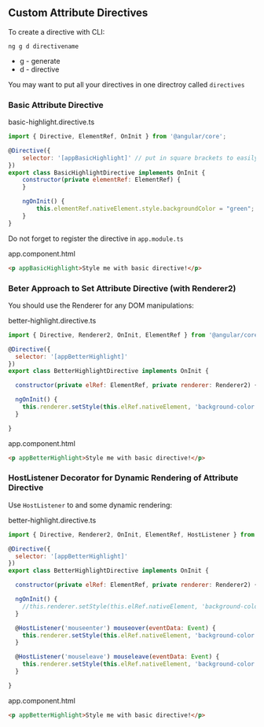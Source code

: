 ## Custom Attribute Directives

To create a directive with CLI:
```
ng g d directivename
```
- g - generate
- d - directive

You may want to put all your directives in one directroy called `directives`

### Basic Attribute Directive
basic-highlight.directive.ts
```javascript
import { Directive, ElementRef, OnInit } from '@angular/core';

@Directive({
    selector: '[appBasicHighlight]' // put in square brackets to easily use it in the template
})
export class BasicHighlightDirective implements OnInit {
    constructor(private elementRef: ElementRef) {      
    }

    ngOnInit() {
        this.elementRef.nativeElement.style.backgroundColor = "green";
    }
}
```
Do not forget to register the directive in `app.module.ts`

app.component.html
```html
<p appBasicHighlight>Style me with basic directive!</p>
```

### Beter Approach to Set Attribute Directive (with Renderer2)
You should use the Renderer for any DOM manipulations:

better-highlight.directive.ts
```javascript
import { Directive, Renderer2, OnInit, ElementRef } from '@angular/core';

@Directive({
  selector: '[appBetterHighlight]'
})
export class BetterHighlightDirective implements OnInit {

  constructor(private elRef: ElementRef, private renderer: Renderer2) { }

  ngOnInit() {
    this.renderer.setStyle(this.elRef.nativeElement, 'background-color', 'blue');
  }

}
```
app.component.html
```html
<p appBetterHighlight>Style me with basic directive!</p>
```
### HostListener Decorator for Dynamic Rendering of Attribute Directive
Use `HostListener` to and some dynamic rendering:

better-highlight.directive.ts
```javascript
import { Directive, Renderer2, OnInit, ElementRef, HostListener } from '@angular/core';

@Directive({
  selector: '[appBetterHighlight]'
})
export class BetterHighlightDirective implements OnInit {

  constructor(private elRef: ElementRef, private renderer: Renderer2) { }

  ngOnInit() {
    //this.renderer.setStyle(this.elRef.nativeElement, 'background-color', 'blue');
  }

  @HostListener('mouseenter') mouseover(eventData: Event) {
    this.renderer.setStyle(this.elRef.nativeElement, 'background-color', 'blue');
  }

  @HostListener('mouseleave') mouseleave(eventData: Event) {
    this.renderer.setStyle(this.elRef.nativeElement, 'background-color', 'transparent');
  }

}
```
app.component.html
```html
<p appBetterHighlight>Style me with basic directive!</p>
```

